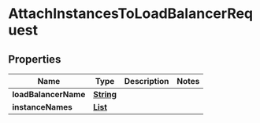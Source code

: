 

# AttachInstancesToLoadBalancerRequest


## Properties

| Name | Type | Description | Notes |
|------------ | ------------- | ------------- | -------------|
|**loadBalancerName** | [**String**](String.md) |  |  |
|**instanceNames** | [**List**](List.md) |  |  |



